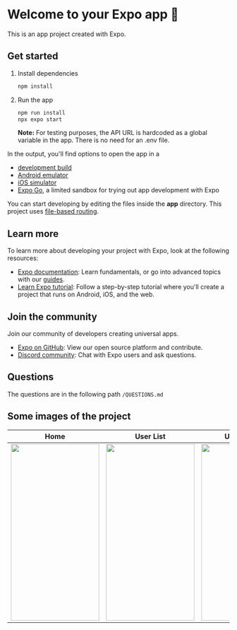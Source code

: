 # Welcome to your Expo app 👋

This is an app project created with Expo.

## Get started

1. Install dependencies

   ```bash
   npm install
   ```

2. Run the app

   ```bash
   npm run install
   npx expo start
   ```

   **Note:** For testing purposes, the API URL is hardcoded as a global variable in the app. There is no need for an .env file.

In the output, you'll find options to open the app in a

- [development build](https://docs.expo.dev/develop/development-builds/introduction/)
- [Android emulator](https://docs.expo.dev/workflow/android-studio-emulator/)
- [iOS simulator](https://docs.expo.dev/workflow/ios-simulator/)
- [Expo Go](https://expo.dev/go), a limited sandbox for trying out app development with Expo

You can start developing by editing the files inside the **app** directory. This project uses [file-based routing](https://docs.expo.dev/router/introduction).

## Learn more

To learn more about developing your project with Expo, look at the following resources:

- [Expo documentation](https://docs.expo.dev/): Learn fundamentals, or go into advanced topics with our [guides](https://docs.expo.dev/guides).
- [Learn Expo tutorial](https://docs.expo.dev/tutorial/introduction/): Follow a step-by-step tutorial where you'll create a project that runs on Android, iOS, and the web.

## Join the community

Join our community of developers creating universal apps.

- [Expo on GitHub](https://github.com/expo/expo): View our open source platform and contribute.
- [Discord community](https://chat.expo.dev): Chat with Expo users and ask questions.

## Questions

The questions are in the following path `/QUESTIONS.md`

## Some images of the project

Home              |  User List         | User Details 
:-------------------------:|:--------------------------:|:--------------------------:
<img src="https://github.com/user-attachments/assets/d973f51b-b8bd-4c5c-84c4-0fe8d2935cd1" width="200" height="400" /> | <img src="https://github.com/user-attachments/assets/91b75de0-09ca-4f0d-8c82-75644c3cf9eb" width="200" height="400" /> | <img src="https://github.com/user-attachments/assets/1a9f96f2-070e-4d75-a4ea-614a343c4e90" width="200" height="400" />


  

